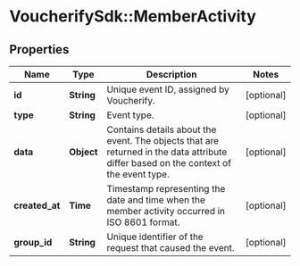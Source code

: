 # VoucherifySdk::MemberActivity

## Properties

| Name | Type | Description | Notes |
| ---- | ---- | ----------- | ----- |
| **id** | **String** | Unique event ID, assigned by Voucherify. | [optional] |
| **type** | **String** | Event type. | [optional] |
| **data** | **Object** | Contains details about the event. The objects that are returned in the data attribute differ based on the context of the event type. | [optional] |
| **created_at** | **Time** | Timestamp representing the date and time when the member activity occurred in ISO 8601 format. | [optional] |
| **group_id** | **String** | Unique identifier of the request that caused the event. | [optional] |

